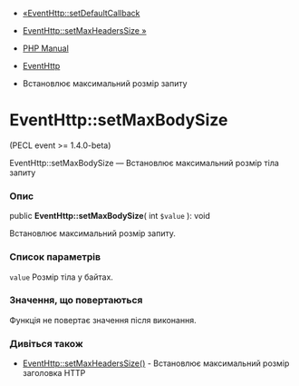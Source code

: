 - [«EventHttp::setDefaultCallback](eventhttp.setdefaultcallback.md)
- [EventHttp::setMaxHeadersSize »](eventhttp.setmaxheaderssize.md)

- [PHP Manual](index.md)
- [EventHttp](class.eventhttp.md)
- Встановлює максимальний розмір запиту

# EventHttp::setMaxBodySize

(PECL event \>= 1.4.0-beta)

EventHttp::setMaxBodySize — Встановлює максимальний розмір тіла
запиту

### Опис

public **EventHttp::setMaxBodySize**( int `$value` ): void

Встановлює максимальний розмір запиту.

### Список параметрів

`value`
Розмір тіла у байтах.

### Значення, що повертаються

Функція не повертає значення після виконання.

### Дивіться також

- [EventHttp::setMaxHeadersSize()](eventhttp.setmaxheaderssize.md) -
Встановлює максимальний розмір заголовка HTTP
